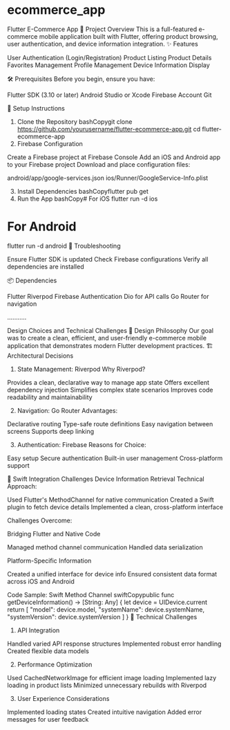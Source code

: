 # ecommerce_app


Flutter E-Commerce App
📱 Project Overview
This is a full-featured e-commerce mobile application built with Flutter, offering product browsing, user authentication, and device information integration.
✨ Features

User Authentication (Login/Registration)
Product Listing
Product Details
Favorites Management
Profile Management
Device Information Display

🛠 Prerequisites
Before you begin, ensure you have:

Flutter SDK (3.10 or later)
Android Studio or Xcode
Firebase Account
Git

🚀 Setup Instructions
1. Clone the Repository
   bashCopygit clone https://github.com/yourusername/flutter-ecommerce-app.git
   cd flutter-ecommerce-app
2. Firebase Configuration

Create a Firebase project at Firebase Console
Add an iOS and Android app to your Firebase project
Download and place configuration files:

android/app/google-services.json
ios/Runner/GoogleService-Info.plist



3. Install Dependencies
   bashCopyflutter pub get
4. Run the App
   bashCopy# For iOS
   flutter run -d ios

# For Android
flutter run -d android
🔧 Troubleshooting

Ensure Flutter SDK is updated
Check Firebase configurations
Verify all dependencies are installed

📦 Dependencies

Flutter Riverpod
Firebase Authentication
Dio for API calls
Go Router for navigation



...........


Design Choices and Technical Challenges
🤔 Design Philosophy
Our goal was to create a clean, efficient, and user-friendly e-commerce mobile application that demonstrates modern Flutter development practices.
🏗 Architectural Decisions
1. State Management: Riverpod
   Why Riverpod?

Provides a clean, declarative way to manage app state
Offers excellent dependency injection
Simplifies complex state scenarios
Improves code readability and maintainability

2. Navigation: Go Router
   Advantages:

Declarative routing
Type-safe route definitions
Easy navigation between screens
Supports deep linking

3. Authentication: Firebase
   Reasons for Choice:

Easy setup
Secure authentication
Built-in user management
Cross-platform support

🧩 Swift Integration Challenges
Device Information Retrieval
Technical Approach:

Used Flutter's MethodChannel for native communication
Created a Swift plugin to fetch device details
Implemented a clean, cross-platform interface

Challenges Overcome:

Bridging Flutter and Native Code

Managed method channel communication
Handled data serialization


Platform-Specific Information

Created a unified interface for device info
Ensured consistent data format across iOS and Android



Code Sample: Swift Method Channel
swiftCopypublic func getDeviceInformation() -> [String: Any] {
let device = UIDevice.current
return [
"model": device.model,
"systemName": device.systemName,
"systemVersion": device.systemVersion
]
}
🚧 Technical Challenges
1. API Integration

Handled varied API response structures
Implemented robust error handling
Created flexible data models

2. Performance Optimization

Used CachedNetworkImage for efficient image loading
Implemented lazy loading in product lists
Minimized unnecessary rebuilds with Riverpod

3. User Experience Considerations

Implemented loading states
Created intuitive navigation
Added error messages for user feedback